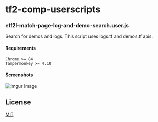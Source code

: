 tf2-comp-userscripts
========

### etf2l-match-page-log-and-demo-search.user.js ###

Search for demos and logs. This script uses logs.tf and demos.tf apis.

#### Requirements ####

```
Chrome >= 84
Tampermonkey >= 4.10
```

#### Screenshots ####

![Imgur Image](https://i.imgur.com/1rWavL4.png)

## License

[MIT](https://choosealicense.com/licenses/mit/)